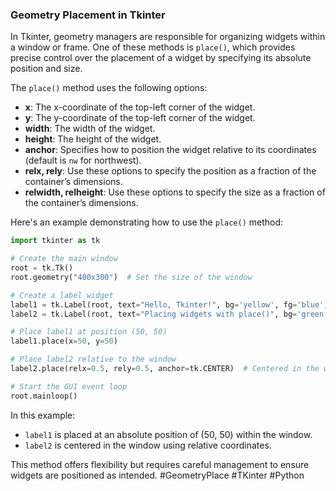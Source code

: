 ### Geometry Placement in Tkinter

In Tkinter, geometry managers are responsible for organizing widgets within a window or frame. One of these methods is `place()`, which provides precise control over the placement of a widget by specifying its absolute position and size.

The `place()` method uses the following options:
- **x**: The x-coordinate of the top-left corner of the widget.
- **y**: The y-coordinate of the top-left corner of the widget.
- **width**: The width of the widget.
- **height**: The height of the widget.
- **anchor**: Specifies how to position the widget relative to its coordinates (default is `nw` for northwest).
- **relx, rely**: Use these options to specify the position as a fraction of the container’s dimensions.
- **relwidth, relheight**: Use these options to specify the size as a fraction of the container’s dimensions.

Here's an example demonstrating how to use the `place()` method:

```python
import tkinter as tk

# Create the main window
root = tk.Tk()
root.geometry("400x300")  # Set the size of the window

# Create a label widget
label1 = tk.Label(root, text="Hello, Tkinter!", bg='yellow', fg='blue')
label2 = tk.Label(root, text="Placing widgets with place()", bg='green', fg='white')

# Place label1 at position (50, 50)
label1.place(x=50, y=50)

# Place label2 relative to the window
label2.place(relx=0.5, rely=0.5, anchor=tk.CENTER)  # Centered in the window

# Start the GUI event loop
root.mainloop()
```

In this example:
- `label1` is placed at an absolute position of (50, 50) within the window.
- `label2` is centered in the window using relative coordinates.

This method offers flexibility but requires careful management to ensure widgets are positioned as intended. #GeometryPlace #TKinter #Python